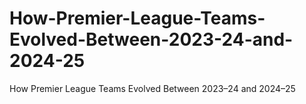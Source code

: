 # How-Premier-League-Teams-Evolved-Between-2023-24-and-2024-25
How Premier League Teams Evolved Between 2023–24 and 2024–25
